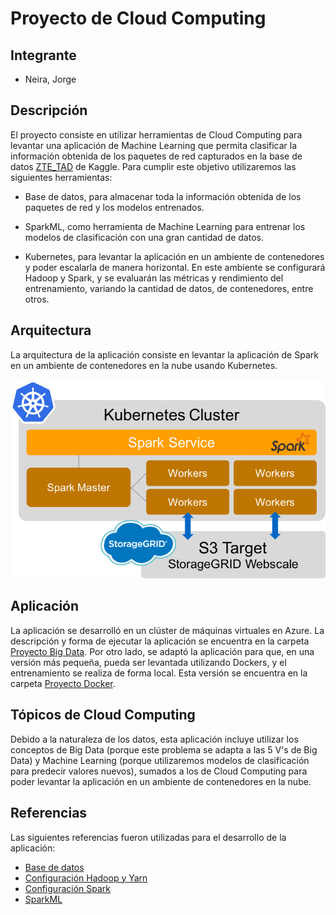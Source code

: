 # Proyecto de Cloud Computing

## Integrante
- Neira, Jorge

## Descripción

El proyecto consiste en utilizar herramientas de Cloud Computing para levantar una aplicación de Machine Learning que permita clasificar la información obtenida de los paquetes de red capturados en la base de datos [ZTE_TAD](https://www.kaggle.com/datasets/camellia2013/zte-tad-dataset) de Kaggle. Para cumplir este objetivo utilizaremos las siguientes herramientas:

- Base de datos, para almacenar toda la información obtenida de los paquetes de red y los modelos entrenados.

- SparkML, como herramienta de Machine Learning para entrenar los modelos de clasificación con una gran cantidad de datos.

- Kubernetes, para levantar la aplicación en un ambiente de contenedores y poder escalarla de manera horizontal. En este ambiente se configurará Hadoop y Spark, y se evaluarán las métricas y rendimiento del entrenamiento, variando la cantidad de datos, de contenedores, entre otros.

## Arquitectura

La arquitectura de la aplicación consiste en levantar la aplicación de Spark en un ambiente de contenedores en la nube usando Kubernetes.

![Arquitectura](Arquitectura.png)

## Aplicación

La aplicación se desarrolló en un clúster de máquinas virtuales en Azure. La descripción y forma de ejecutar la aplicación se encuentra en la carpeta [Proyecto Big Data](/Proyecto%20Big%20Data/). Por otro lado, se adaptó la aplicación para que, en una versión más pequeña, pueda ser levantada utilizando Dockers, y el entrenamiento se realiza de forma local. Esta versión se encuentra en la carpeta [Proyecto Docker](/SparkML%20Basic/).

## Tópicos de Cloud Computing

Debido a la naturaleza de los datos, esta aplicación incluye utilizar los conceptos de Big Data (porque este problema se adapta a las 5 V's de Big Data) y Machine Learning (porque utilizaremos modelos de clasificación para predecir valores nuevos), sumados a los de Cloud Computing para poder levantar la aplicación en un ambiente de contenedores en la nube.

## Referencias

Las siguientes referencias fueron utilizadas para el desarrollo de la aplicación:

- [Base de datos](https://www.kaggle.com/datasets/camellia2013/zte-tad-dataset)
- [Configuración Hadoop y Yarn](https://www.linode.com/docs/guides/how-to-install-and-set-up-hadoop-cluster/)
- [Configuración Spark](https://www.linode.com/docs/guides/install-configure-run-spark-on-top-of-hadoop-yarn-cluster/)
- [SparkML](https://spark.apache.org/docs/latest/ml-guide.html)